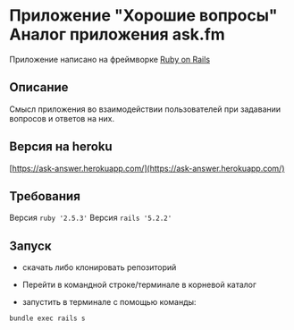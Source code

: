 # Приложение "Хорошие вопросы" Аналог приложения ask.fm

Приложение написано на фреймворке [Ruby on Rails](https://rubyonrails.org/)

## Описание
Смысл приложения во взаимодействии пользователей при задавании вопросов и ответов на них. 

## Версия на heroku 

[https://ask-answer.herokuapp.com/](https://ask-answer.herokuapp.com/)

## Требования

Версия `ruby '2.5.3'` 
Версия `rails '5.2.2'`

## Запуск

* скачать либо клонировать репозиторий

* Перейти в командной строке/терминале в корневой каталог

* запустить в терминале с помощью команды:

```
bundle exec rails s
```
